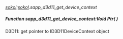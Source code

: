 _[sokol](../../modules/sokol/sokol-module.md):[sokol](../../modules/sokol/sokol-module.md).sapp\_d3d11\_get\_device\_context_
##### Function sapp\_d3d11\_get\_device\_context:Void Ptr(  )
D3D11: get pointer to ID3D11DeviceContext object
